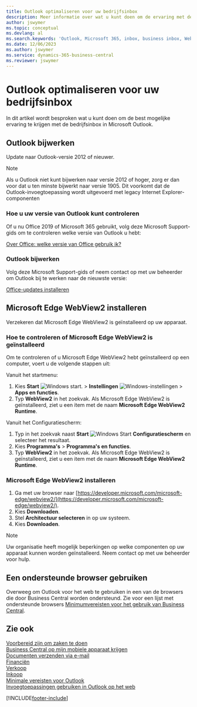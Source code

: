 ```yaml
---
title: Outlook optimaliseren voor uw bedrijfsinbox
description: Meer informatie over wat u kunt doen om de ervaring met de bedrijfsinbox te verbeteren in Microsoft Outlook.
author: jswymer
ms.topic: conceptual
ms.devlang: al
ms.search.keywords: 'Outlook, Microsoft 365, inbox, business inbox, WebView2, Edge, addin, add-in'
ms.date: 12/06/2023
ms.author: jswymer
ms.service: dynamics-365-business-central
ms.reviewer: jswymer
---
```

# <a name="optimize-outlook-for-your-business-inbox"></a>Outlook optimaliseren voor uw bedrijfsinbox

In dit artikel wordt besproken wat u kunt doen om de best mogelijke ervaring te krijgen met de bedrijfsinbox in Microsoft Outlook. 

## <a name="update-outlook"></a>Outlook bijwerken

Update naar Outlook-versie 2012 of nieuwer.

> [!NOTE]
> Als u Outlook niet kunt bijwerken naar versie 2012 of hoger, zorg er dan voor dat u ten minste bijwerkt naar versie 1905. Dit voorkomt dat de Outlook-invoegtoepassing wordt uitgevoerd met legacy Internet Explorer-componenten

### <a name="how-to-check-your-version-of-outlook"></a>Hoe u uw versie van Outlook kunt controleren

Of u nu Office 2019 of Microsoft 365 gebruikt, volg deze Microsoft Support-gids om te controleren welke versie van Outlook u hebt:  

[Over Office: welke versie van Office gebruik ik?](https://support.microsoft.com/office/about-office-what-version-of-office-am-i-using-932788b8-a3ce-44bf-bb09-e334518b8b19)

### <a name="how-to-update-outlook"></a>Outlook bijwerken

Volg deze Microsoft Support-gids of neem contact op met uw beheerder om Outlook bij te werken naar de nieuwste versie:

[Office-updates installeren](https://support.microsoft.com/office/install-office-updates-2ab296f3-7f03-43a2-8e50-46de917611c5)

## <a name="install-microsoft-edge-webview2"></a>Microsoft Edge WebView2 installeren

Verzekeren dat Microsoft Edge WebView2 is geïnstalleerd op uw apparaat.

### <a name="how-to-check-if-microsoft-edge-webview2-is-installed"></a>Hoe te controleren of Microsoft Edge WebView2 is geïnstalleerd

Om te controleren of u Microsoft Edge WebView2 hebt geïnstalleerd op een computer, voert u de volgende stappen uit:

Vanuit het startmenu:

1. Kies **Start** ![Windows start.](media/windows-start-icon.png "Pictogram Windows Start") > **Instellingen** ![Windows-instellingen](media/windows-settings-icon.png "Pictogram Windows-instellingen") > **Apps en functies**.
2. Typ **WebView2** in het zoekvak. Als Microsoft Edge WebView2 is geïnstalleerd, ziet u een item met de naam **Microsoft Edge WebView2 Runtime**.

Vanuit het Configuratiescherm:

1. Typ in het zoekvak naast **Start** ![Windows Start](media/windows-start-icon.png "Pictogram Windows Start") **Configuratiescherm** en selecteer het resultaat.
2. Kies **Programma's** > **Programma's en functies**.
3. Typ **WebView2** in het zoekvak. Als Microsoft Edge WebView2 is geïnstalleerd, ziet u een item met de naam **Microsoft Edge WebView2 Runtime**.

### <a name="how-to-install-microsoft-edge-webview2"></a>Microsoft Edge WebView2 installeren

1. Ga met uw browser naar [https://developer.microsoft.com/microsoft-edge/webview2/](https://developer.microsoft.com/microsoft-edge/webview2/).
2. Kies **Downloaden**.
3. Stel **Architectuur selecteren** in op uw systeem.
4. Kies **Downloaden**.

> [!NOTE]
> Uw organisatie heeft mogelijk beperkingen op welke componenten op uw apparaat kunnen worden geïnstalleerd. Neem contact op met uw beheerder voor hulp.

## <a name="use-a-supported-browser"></a>Een ondersteunde browser gebruiken

Overweeg om Outlook voor het web te gebruiken in een van de browsers die door Business Central worden ondersteund. Zie voor een lijst met ondersteunde browsers [Minimumvereisten voor het gebruik van Business Central](product-requirements.md#browsers).

## <a name="see-also"></a>Zie ook

[Voorbereid zijn om zaken te doen](ui-get-ready-business.md)  
[Business Central op mijn mobiele apparaat krijgen](install-mobile-app.md)  
[Documenten verzenden via e-mail](ui-how-send-documents-email.md)  
[Financiën](finance.md)  
[Verkoop](sales-manage-sales.md)  
[Inkoop](purchasing-manage-purchasing.md)  
[Minimale vereisten voor Outlook](product-requirements.md#outlook)  
[Invoegtoepassingen gebruiken in Outlook op het web](https://support.office.com/article/Using-Add-ins-in-Outlook-on-the-web-8f2ce816-5df4-44a5-958c-f7f9d6dabdce?appver=OWB150)  


[!INCLUDE[footer-include](includes/footer-banner.md)]
